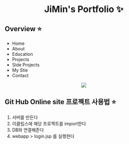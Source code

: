 <p align="center">
  <h1 align="center">JiMin's Portfolio ✨</h1>

## Overview ⭐️

- Home
- About
- Education
- Projects
- Side Projects
- My Stie
- Contact
<p align="center">
 <img src="https://github.com/Lejimin/Portfolio.github.io/blob/main/demo/이지민.gif?raw=true"/>
</p>


## Git Hub Online site 프로젝트 사용법 ⭐️
1. 서버를 만든다
2. 이클립스에 해당 프로젝트를 import한다
3. DB와 연결해준다
4. webapp > login.jsp 를 실행한다
